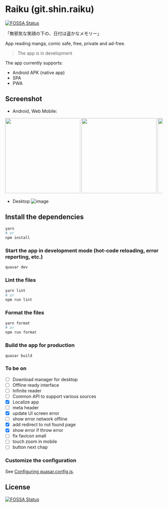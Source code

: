 # Raiku (git.shin.raiku)

[![FOSSA Status](https://app.fossa.com/api/projects/git%2Bgithub.com%2Fmanga-raiku%2Fmanga-raiku.svg?type=shield)](https://app.fossa.com/projects/git%2Bgithub.com%2Fmanga-raiku%2Fmanga-raiku?ref=badge_shield)

「無邪気な笑顔の下の、日付は遥かなメモリー」

App reading manga, comic safe, free, private and ad-free.

> The app is in development

The app currently supports:

- Android APK (native app)
- SPA
- PWA

## Screenshot

- Android, Web Mobile:
<div style="overflow-x: scroll; white-space: nowrap">

<img src=https://github.com/manga-raiku/manga-raiku/assets/45375496/abe85c67-e3f2-4427-9464-5aed4605dfaf width=240 />
<img src=https://github.com/manga-raiku/manga-raiku/assets/45375496/b8dbdaf6-27d2-449b-b994-9e6a516afdec width=240 />
<img src=https://github.com/manga-raiku/manga-raiku/assets/45375496/758637a0-66a8-4792-99aa-b93157f8caf2 width=240 />
<img src=https://github.com/manga-raiku/manga-raiku/assets/45375496/4d65eb2a-6332-4df8-90fc-3ccaf5ff5ebb width=240 />
<img src=https://github.com/manga-raiku/manga-raiku/assets/45375496/1b0f8ab7-ab32-4175-8455-d9d1cb4c9610 width=240 />
<img src=https://github.com/manga-raiku/manga-raiku/assets/45375496/8fa55d24-0826-4684-9fa7-2d05ac41ea41 width=240 />
<img src=https://github.com/manga-raiku/manga-raiku/assets/45375496/23e6e2ea-2e76-40a6-a5e6-b8c52028390b width=240 />
<img src=https://github.com/manga-raiku/manga-raiku/assets/45375496/4f5b645e-dcf4-4810-a8a1-34192a4b822a width=240 />
<img src=https://github.com/manga-raiku/manga-raiku/assets/45375496/52d2fcca-bb89-4628-aee0-e5a63af5a477 width=240 />
<img src=https://github.com/manga-raiku/manga-raiku/assets/45375496/f615816f-0444-4a8b-bcb1-fae7d90159ee width=240 />

</div>

- Desktop
  ![image](https://github.com/manga-raiku/manga-raiku/assets/45375496/6d891e67-29f5-4860-91b2-e85b4aa1987f)

## Install the dependencies

```bash
yarn
# or
npm install
```

### Start the app in development mode (hot-code reloading, error reporting, etc.)

```bash
quasar dev
```

### Lint the files

```bash
yarn lint
# or
npm run lint
```

### Format the files

```bash
yarn format
# or
npm run format
```

### Build the app for production

```bash
quasar build
```

### To be on

- [ ] Download manager for desktop
- [ ] Offline ready interface
- [ ] Infinite reader
- [ ] Common API to support various sources
- [x] Localize app
- [ ] meta header
- [x] update UI screen error
- [ ] show error network offline
- [x] add redirect to not found page
- [x] show error if throw error
- [ ] fix favicon small
- [ ] touch zoom in mobile
- [ ] button next chap

### Customize the configuration

See [Configuring quasar.config.js](https://v2.quasar.dev/quasar-cli-vite/quasar-config-js).

## License

[![FOSSA Status](https://app.fossa.com/api/projects/git%2Bgithub.com%2Fmanga-raiku%2Fmanga-raiku.svg?type=large)](https://app.fossa.com/projects/git%2Bgithub.com%2Fmanga-raiku%2Fmanga-raiku?ref=badge_large)
